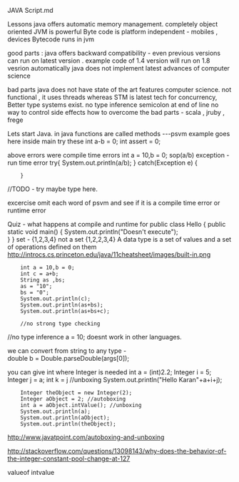 JAVA Script.md

Lessons
java offers automatic memory management.
completely object oriented
JVM is powerful
Byte code is platform independent - mobiles , devices
Bytecode runs in jvm

good parts :
java offers backward compatibility - even previous versions can run on latest version .
example code of 1.4 version will run on 1.8 vesrion automatically
java does not implement latest advances of computer science



bad parts
java does not have state of the art features computer science.
not functional , it uses threads whereas STM is latest tech for concurrency, Better type systems exist.
no type inference
semicolon at end of line
no way to control side effects
how to overcome the bad parts - scala , jruby , frege

Lets start Java.
in java functions are called methods
---psvm example goes here 
inside main try these
int a-b = 0;
int assert = 0;

above errors were compile time errors
int a = 10,b = 0;
sop(a/b)
exception - run time error
try{
		System.out.println(a/b);
	}
	catch(Exception e)
		{

		}

//TODO - try maybe type here.

excercise
omit each word of psvm and see if it is a compile time error or runtime error

Quiz - what happens at compile and runtime for 
public class Hello {
   public static void main() {
      System.out.println("Doesn't execute");   
   }
}
set - {1,2,3,4} 
not a set {1,2,2,3,4}
A data type is a set of values and a set of operations defined on them  
http://introcs.cs.princeton.edu/java/11cheatsheet/images/built-in.png

        int a = 10,b = 0;
		int c = a+b;
		String as ,bs;
		as = "10";
		bs = "0";
		System.out.println(c);
		System.out.println(as+bs);
		System.out.println(as+bs+c);
		
		//no strong type checking

//no type inference 
a = 10;
doesnt work in other languages.


we can convert from string to any type -     
double b = Double.parseDouble(args[0]);


you can give int where Integer is needed
		int a = (int)2.2;
		Integer i = 5;
		Integer j = a;
		int k = j //unboxing
		System.out.println("Hello Karan"+a+i+j);
		
		Integer theObject = new Integer(2);
		Integer aObject = 2; //autoboxing
		int a = aObject.intValue(); //unboxing
		System.out.println(a);
		System.out.println(aObject);
		System.out.println(theObject);
http://www.javatpoint.com/autoboxing-and-unboxing

http://stackoverflow.com/questions/13098143/why-does-the-behavior-of-the-integer-constant-pool-change-at-127

valueof
intvalue

